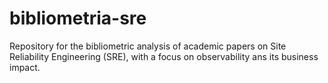 # bibliometria-sre
Repository for the bibliometric analysis of academic papers on Site Reliability Engineering (SRE), with a focus on observability ans its business impact. 
